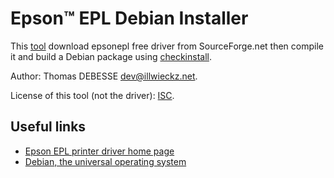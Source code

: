 Epson™ EPL Debian Installer
==========================

This [tool](build.sh) download epsonepl free driver from SourceForge.net then compile it and build a Debian package using [checkinstall](http://asic-linux.com.mx/~izto/checkinstall/).

Author: Thomas DEBESSE <dev@illwieckz.net>.

License of this tool (not the driver): [ISC](COPYING.md).

Useful links
------------

* [Epson EPL printer driver home page](http://epsonepl.sourceforge.net/)
* [Debian, the universal operating system](https://www.debian.org/)
